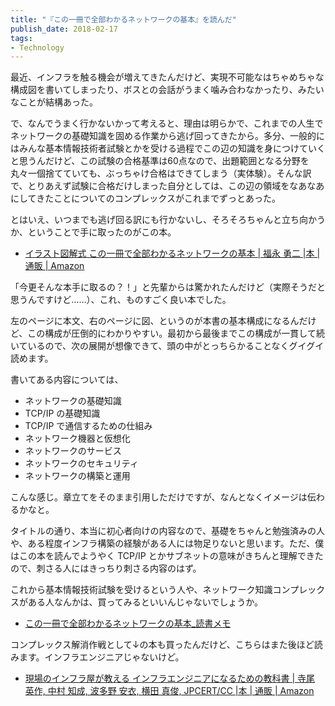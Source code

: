 ```yaml
---
title: "『この一冊で全部わかるネットワークの基本』を読んだ"
publish_date: 2018-02-17
tags:
- Technology
---
```


最近、インフラを触る機会が増えてきたんだけど、実現不可能なはちゃめちゃな構成図を書いてしまったり、ボスとの会話がうまく噛み合わなかったり、みたいなことが結構あった。

で、なんでうまく行かないかって考えると、理由は明らかで、これまでの人生でネットワークの基礎知識を固める作業から逃げ回ってきたから。多分、一般的にはみんな基本情報技術者試験とかを受ける過程でこの辺の知識を身につけていくと思うんだけど、この試験の合格基準は60点なので、出題範囲となる分野を丸々一個捨てていても、ぶっちゃけ合格はできてしまう（実体験）。そんな訳で、とりあえず試験に合格だけしまった自分としては、この辺の領域をなあなあにしてきたことについてのコンプレックスがこれまでずっとあった。

とはいえ、いつまでも逃げ回る訳にも行かないし、そろそろちゃんと立ち向かうか、ということで手に取ったのがこの本。

- [イラスト図解式 この一冊で全部わかるネットワークの基本 | 福永 勇二 |本 | 通販 | Amazon](https://www.amazon.co.jp/dp/4797386673/)

「今更そんな本手に取るの？！」と先輩からは驚かれたんだけど（実際そうだと思うんですけど……）、これ、ものすごく良い本でした。

左のページに本文、右のページに図、というのが本書の基本構成になるんだけど、この構成が圧倒的にわかりやすい。最初から最後までこの構成が一貫して続いているので、次の展開が想像できて、頭の中がとっちらかることなくグイグイ読めます。

書いてある内容については、

- ネットワークの基礎知識
- TCP/IP の基礎知識
- TCP/IP で通信するための仕組み
- ネットワーク機器と仮想化
- ネットワークのサービス
- ネットワークのセキュリティ
- ネットワークの構築と運用

こんな感じ。章立てをそのまま引用しただけですが、なんとなくイメージは伝わるかなと。

タイトルの通り、本当に初心者向けの内容なので、基礎をちゃんと勉強済みの人や、ある程度インフラ構築の経験がある人には物足りないと思います。ただ、僕はこの本を読んでようやく
TCP/IP
とかサブネットの意味がきちんと理解できたので、刺さる人にはきっちり刺さる内容のはず。

これから基本情報技術試験を受けるという人や、ネットワーク知識コンプレックスがある人なんかは、買ってみるといいんじゃないでしょうか。

- [この一冊で全部わかるネットワークの基本_読書メモ](https://gist.github.com/gushernobindsme/c1ecc9a14a52f2434344ed162eefd37f)

コンプレックス解消作戦として↓の本も買ったんだけど、こちらはまた後ほど読みます。インフラエンジニアじゃないけど。

- [現場のインフラ屋が教える インフラエンジニアになるための教科書 | 寺尾 英作, 中村 知成, 波多野 安衣, 横田 真俊, JPCERT/CC |本 | 通販 | Amazon](https://www.amazon.co.jp/dp/4802610432/)
